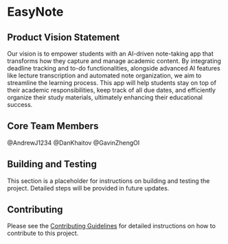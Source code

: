 # EasyNote

## Product Vision Statement

Our vision is to empower students with an AI-driven note-taking app that transforms how they capture and manage academic content. By integrating deadline tracking and to-do functionalities, alongside advanced AI features like lecture transcription and automated note organization, we aim to streamline the learning process. This app will help students stay on top of their academic responsibilities, keep track of all due dates, and efficiently organize their study materials, ultimately enhancing their educational success.

## Core Team Members

@AndrewJ1234 @DanKhaitov @GavinZhengOI


## Building and Testing

This section is a placeholder for instructions on building and testing the project. Detailed steps will be provided in future updates.

## Contributing

Please see the [Contributing Guidelines](CONTRIBUTING.md) for detailed instructions on how to contribute to this project.

